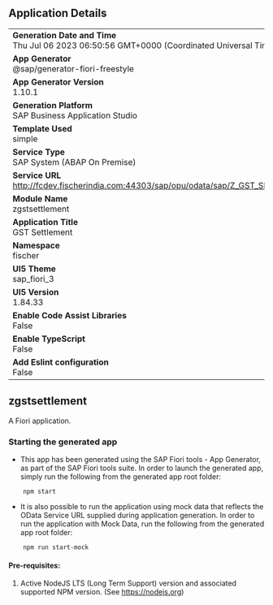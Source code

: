 ## Application Details
|               |
| ------------- |
|**Generation Date and Time**<br>Thu Jul 06 2023 06:50:56 GMT+0000 (Coordinated Universal Time)|
|**App Generator**<br>@sap/generator-fiori-freestyle|
|**App Generator Version**<br>1.10.1|
|**Generation Platform**<br>SAP Business Application Studio|
|**Template Used**<br>simple|
|**Service Type**<br>SAP System (ABAP On Premise)|
|**Service URL**<br>http://fcdev.fischerindia.com:44303/sap/opu/odata/sap/Z_GST_SETTLEMENT_ENTRY_SRV
|**Module Name**<br>zgstsettlement|
|**Application Title**<br>GST Settlement|
|**Namespace**<br>fischer|
|**UI5 Theme**<br>sap_fiori_3|
|**UI5 Version**<br>1.84.33|
|**Enable Code Assist Libraries**<br>False|
|**Enable TypeScript**<br>False|
|**Add Eslint configuration**<br>False|

## zgstsettlement

A Fiori application.

### Starting the generated app

-   This app has been generated using the SAP Fiori tools - App Generator, as part of the SAP Fiori tools suite.  In order to launch the generated app, simply run the following from the generated app root folder:

```
    npm start
```

- It is also possible to run the application using mock data that reflects the OData Service URL supplied during application generation.  In order to run the application with Mock Data, run the following from the generated app root folder:

```
    npm run start-mock
```

#### Pre-requisites:

1. Active NodeJS LTS (Long Term Support) version and associated supported NPM version.  (See https://nodejs.org)


